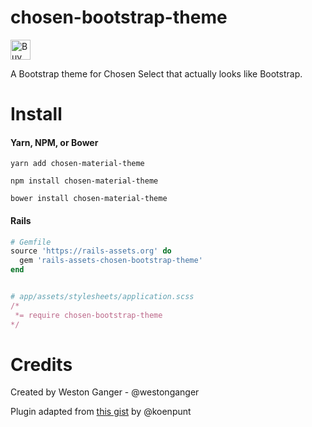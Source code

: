 # chosen-bootstrap-theme
<a href='https://ko-fi.com/A5071NK' target='_blank'><img height='32' style='border:0px;height:32px;' src='https://az743702.vo.msecnd.net/cdn/kofi1.png?v=a' border='0' alt='Buy Me a Coffee' /></a> 

A Bootstrap theme for Chosen Select that actually looks like Bootstrap.

# Install

#### Yarn, NPM, or Bower
```
yarn add chosen-material-theme

npm install chosen-material-theme

bower install chosen-material-theme
```

#### Rails
```ruby
# Gemfile
source 'https://rails-assets.org' do
  gem 'rails-assets-chosen-bootstrap-theme'
end


# app/assets/stylesheets/application.scss
/*
 *= require chosen-bootstrap-theme
*/
```

# Credits
Created by Weston Ganger - @westonganger

Plugin adapted from [this gist](https://gist.github.com/koenpunt/6424137) by @koenpunt
